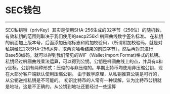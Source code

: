 # SEC钱包
----------------------------------------------
SEC私钥哦（privKey）其实是使用SHA-256生成的32字节（256位）的随机数，有效私钥的范围则取决于我们使用的secp256k1 椭圆曲线数字签名标准。
在私钥的前面加上版本号，后面添加压缩标志和附加校验码，（所谓附加校验码，就是对私钥经过2次SHA-256运算，取两次哈希结果的前四字节），然后再对其进行Base58编码，就可以得到我们常见的WIF（Wallet import Format)格式的私钥。
私钥经过椭圆曲线乘法运算，可以得到公钥。公钥是椭圆曲线上的点，并具有x和y坐标。公钥有两种形式：压缩的与非压缩的。早期比特币均使用非压缩公钥，现在大部分客户端默认使用压缩公钥。
由于数学原理，从私钥推算公钥是可行的，从公钥逆推私钥是不可能的。
初识比特币的人常有一种误解，认为比特币公钥就是地址，这是不正确的。从公钥到地址还要经过一些运算
